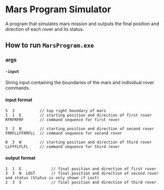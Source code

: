 # Mars Program Simulator

A program that simulates mars mission and outputs the final position and direction of each rover and its status.

## How to run `MarsProgram.exe`

### args

#### `-input`

String input containing the boundaries of the mars and individual rover commands.

#### input format

```
5  3           // top right boundary of mars
1  1  E        // starting position and direction of first rover
RFRFRFRF       // command sequence for first rover

3  2  N        // starting position and direction of second rover
FRRFLLFFRRFLL  // command sequence for second rover

0  3  W        // starting position and direction of third rover
LLFFFLFLFL     // command sequence for third rover
```

#### output format

```
1  1  E             // final position and direction of first rover
3  3  N  LOST       // final position and direction of second rover and status (Status is only shown if Lost)
2  3  S             // final position and direction of third rover
```
